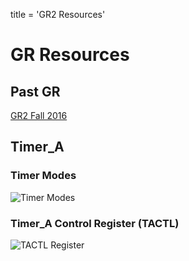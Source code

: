 title = 'GR2 Resources'

# GR Resources

## Past GR

[GR2 Fall 2016](GR2_v3.pdf)

## Timer_A

### Timer Modes

![Timer Modes](timer_modes.jpg)

### Timer_A Control Register (TACTL)

![TACTL Register](TACTL_register.jpg)
